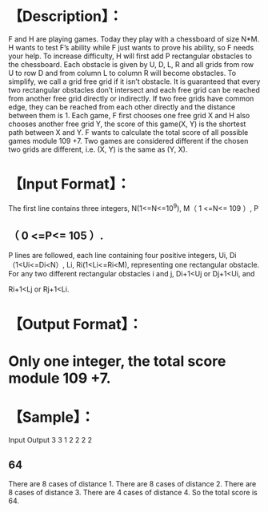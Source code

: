 # 【Description】：

F and H are playing games. Today they play with a chessboard of size N*M.
H wants to test F’s ability while F just wants to prove his ability, so F needs your
help.
To increase difficulty, H will first add P rectangular obstacles to the
chessboard. Each obstacle is given by U, D, L, R and all grids from row U to row D
and from column L to column R will become obstacles. To simplify, we call a grid
free grid if it isn’t obstacle. It is guaranteed that every two rectangular obstacles
don’t intersect and each free grid can be reached from another free grid directly
or indirectly. If two free grids have common edge, they can be reached from
each other directly and the distance between them is 1.
Each game, F first chooses one free grid X and H also chooses another free
grid Y, the score of this game(X, Y) is the shortest path between X and Y. F wants
to calculate the total score of all possible games module 109 +7. Two games are
considered different if the chosen two grids are different, i.e. (X, Y) is the same as
(Y, X).

# 【Input Format】：

The first line contains three integers, N(1<=N<=$10^9$), M（ 1 <=N<= 109 ）, P

## （ 0 <=P<= 105 ）.

P lines are followed, each line containing four positive integers, Ui, Di
（1<Ui<=Di<N）, Li, Ri(1<Li<=Ri<M), representing one rectangular obstacle.
For any two different rectangular obstacles i and j, Di+1<Uj or Dj+1<Ui, and



 Ri+1<Lj or Rj+1<Li.




# 【Output Format】：

# Only one integer, the total score module 109 +7.

# 【Sample】：

Input Output
3 3 1
2 2 2 2

## 64

There are 8 cases of distance 1.
There are 8 cases of distance 2.
There are 8 cases of distance 3.
There are 4 cases of distance 4.
So the total score is 64.


